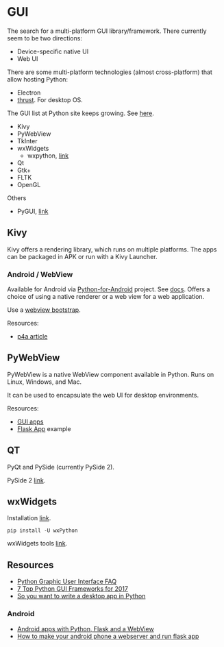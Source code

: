 # GUI

The search for a multi-platform GUI library/framework. There currently seem to be two directions:

- Device-specific native UI
- Web UI

There are some multi-platform technologies (almost cross-platform) that allow hosting Python:

- Electron
- [thrust](https://github.com/breach/thrust). For desktop OS.

The GUI list at Python site keeps growing. See [here](https://wiki.python.org/moin/GuiProgramming).

- Kivy
- PyWebView
- TkInter
- wxWidgets
	- wxpython, [link](http://www.wxpython.org/)
- Qt
- Gtk+
- FLTK
- OpenGL

Others 

- PyGUI, [link](http://www.cosc.canterbury.ac.nz/greg.ewing/python_gui/)

## Kivy

Kivy offers a rendering library, which runs on multiple platforms. The apps can be packaged in APK or run with a Kivy Launcher.

### Android / WebView

Available for Android via [Python-for-Android](https://github.com/kivy/python-for-android) project. See [docs](https://python-for-android.readthedocs.io/en/latest/quickstart/). Offers a choice of using a native renderer or a web view for a web application.

Use a [webview bootstrap](https://github.com/kivy/python-for-android/tree/master/pythonforandroid/bootstraps/webview).

Resources:

- [p4a article](https://www.techiediaries.com/python/how-to-develop-and-build-android-mobile-apps-with-python/)

## PyWebView 

PyWebView is a native WebView component available in Python. Runs on Linux, Windows, and Mac.

It can be used to encapsulate the web UI for desktop environments.

Resources:

- [GUI apps](https://www.techiediaries.com/python/how-to-build-cross-platform-desktop-gui-based-apps-with-python-and-web-technologies-and-frameworks/)
- [Flask App](https://github.com/r0x0r/pywebview/tree/master/examples/flask_app) example

## QT

PyQt and PySide (currently PySide 2).

PySide 2 [link](https://wiki.qt.io/Qt_for_Python).

## wxWidgets

Installation [link](https://wiki.wxpython.org/How%20to%20install%20wxPython).

`pip install -U wxPython`

wxWidgets tools [link](https://wiki.wxwidgets.org/Tools).


## Resources

- [Python Graphic User Interface FAQ](https://docs.python.org/3/faq/gui.html)
- [7 Top Python GUI Frameworks for 2017](https://insights.dice.com/2017/08/07/7-top-python-gui-frameworks-for-2017-2/)
- [So you want to write a desktop app in Python](http://takluyver.github.io/posts/so-you-want-to-write-a-desktop-app-in-python.html)

### Android

- [Android apps with Python, Flask and a WebView](https://blog.kivy.org/2016/05/android-apps-with-python-flask-and-a-webview/)
- [How to make your android phone a webserver and run flask app](http://neilkarwasra.blogspot.com/2017/08/how-to-install-and-run-python-flask-web_15.html)
